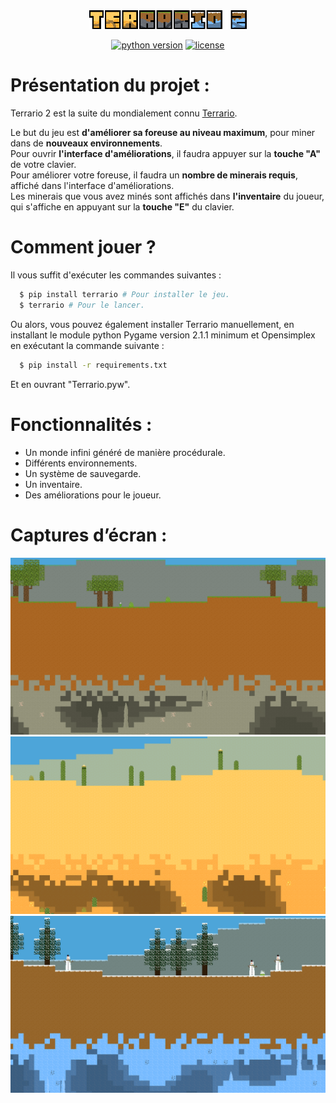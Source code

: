 <div align="center">
  <img src="images/ui/logo.png" alt="Terrario 2 Logo" width="50%">
</div>


<div align="center">
    
[![python version](https://img.shields.io/pypi/pyversions/terrario?style=for-the-badge)](https://pypi.org/project/terrario/)
[![license](https://img.shields.io/github/license/MaitreRenard18/Terrario-2.svg?style=for-the-badge)](https://github.com/MaitreRenard18/Terrario-2/blob/master/LICENSE)

</div>

# Présentation du projet :
Terrario 2 est la suite du mondialement connu [Terrario](https://github.com/MaitreRenard18/Terrario).

Le but du jeu est <b>d'améliorer sa foreuse au niveau maximum</b>, pour miner dans de <b>nouveaux environnements</b>. <br>
Pour ouvrir <b>l'interface d'améliorations</b>, il faudra appuyer sur la <b>touche "A"</b> de votre clavier. <br>
Pour améliorer votre foreuse, il faudra un <b>nombre de minerais requis</b>, affiché dans l'interface d'améliorations. <br>
Les minerais que vous avez minés sont affichés dans <b>l'inventaire</b> du joueur, qui s'affiche en appuyant sur la <b>touche "E"</b> du clavier.

# Comment jouer ?
Il vous suffit d'exécuter les commandes suivantes :
```bash
  $ pip install terrario # Pour installer le jeu.
  $ terrario # Pour le lancer.
```

Ou alors, vous pouvez également installer Terrario manuellement, en installant le module python Pygame version 2.1.1 minimum et Opensimplex en exécutant la commande suivante :
```bash
  $ pip install -r requirements.txt
```
Et en ouvrant "Terrario.pyw".

# Fonctionnalités :
- Un monde infini généré de manière procédurale.
- Différents environnements.
- Un système de sauvegarde.
- Un inventaire.
- Des améliorations pour le joueur.

# Captures d’écran :
![Forêt](images/screenshots/forest.png)
![Desert](images/screenshots/desert.png)
![Biome neige](images/screenshots/snow.png)
